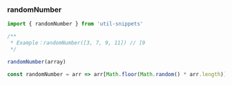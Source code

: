 ### randomNumber

<template>
    <b>Use</b>
</template>

```ts
import { randomNumber } from 'util-snippets'

/**
 * Example：randomNumber([3, 7, 9, 11]) // [9
 */

randomNumber(array)
```

<template>
    <b>Code</b>
</template>

```ts
const randomNumber = arr => arr[Math.floor(Math.random() * arr.length)];
```


<style>
    b {
        color: #3eaf7c;
    }
</style>

